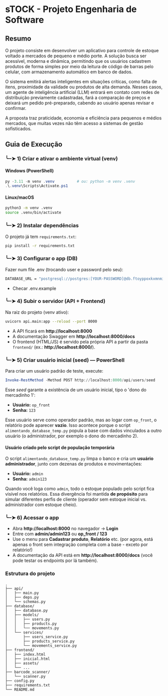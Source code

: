 # sTOCK - Projeto Engenharia de Software

## Resumo

O projeto consiste em desenvolver um aplicativo para controle de estoque voltado a mercados de pequeno e médio porte. A solução busca ser acessível, moderna e dinâmica, permitindo que os usuários cadastrem produtos de forma simples por meio da leitura de código de barras pelo celular, com armazenamento automático em banco de dados.

O sistema emitirá alertas inteligentes em situações críticas, como falta de itens, proximidade da validade ou produtos de alta demanda. Nesses casos, um agente de inteligência artificial (LLM) entrará em contato com redes de distribuição previamente cadastradas, fará a comparação de preços e deixará um pedido pré-preparado, cabendo ao usuário apenas revisar e confirmar.

A proposta traz praticidade, economia e eficiência para pequenos e médios mercados, que muitas vezes não têm acesso a sistemas de gestão sofisticados.

## Guia de Execução

### ╰┈➤ 1) Criar e ativar o ambiente virtual (venv)

#### Windows (PowerShell)
```powershell
py -3.11 -m venv .venv          # ou: python -m venv .venv
.\.venv\Scripts\Activate.ps1
```

#### Linux/macOS
```bash
python3 -m venv .venv
source .venv/bin/activate
```

### ╰┈➤ 2) Instalar dependências

O projeto já tem `requirements.txt`:
```bash
pip install -r requirements.txt
```

### ╰┈➤ 3) Configurar o app (DB)

Fazer num file .env (trocando user e password pelo seu): 
```bash
DATABASE_URL = "postgresql://postgres:[YOUR-PASSWORD]@db.ftoyppoxkxmnmikkhvjo.supabase.co:5432/postgres"
```
- Checar .env.example


### ╰┈➤ 4) Subir o servidor (API + Frontend)

Na raiz do projeto (venv ativo):
```bash
uvicorn api.main:app --reload --port 8000
```
- A API ficará em **http://localhost:8000**
- A documentação Swagger em **http://localhost:8000/docs**
- O frontend (HTML/JS) é servido pela própria API a partir da pasta `frontend/` (ex.: **http://localhost:8000/**).


### ╰┈➤ 5) Criar usuário inicial (seed) — PowerShell

Para criar um usuário padrão de teste, execute:

```powershell
Invoke-RestMethod -Method POST http://localhost:8000/api/users/seed
```

Esse *seed* garante a existência de um usuário inicial, tipo o 'dono do mercadinho 1':

* **Usuário:** `op_front`
* **Senha:** `123`

Esse usuário serve como operador padrão, mas ao logar com `op_front`, o relatório pode aparecer **vazio**.
Isso acontece porque o script `alimentando_database_temp.py` popula a base com dados vinculados a outro usuário (o administrador, por exemplo o dono do mercadinho 2).

#### Usuário criado pelo script de população temporária

O script `alimentando_database_temp.py` limpa o banco e cria um **usuário administrador**, junto com dezenas de produtos e movimentações:

* **Usuário:** `admin`
* **Senha:** `admin123`

Quando você loga como `admin`, todo o estoque populado pelo script fica visível nos relatórios.
Essa divergência foi mantida **de propósito** para simular diferentes perfis de cliente (operador sem estoque inicial vs. administrador com estoque cheio).


### ╰┈➤ 6) Acessar o app

- Abra **http://localhost:8000** no navegador → **Login**
- Entre com **admin/admin123** ou **op_front / 123**
- Use o menu para **Cadastrar produto**, **Relatório** etc. (por agora, está apenas o front sem integração completa com a base - exceto por relatório!)
- A documentação da API está em **http://localhost:8000/docs** (você pode testar os endpoints por lá também).


### Estrutura do projeto

```
.
├── api/
│   ├── main.py
│   ├── deps.py
│   └── schemas.py
├── database/
│   ├── database.py
│   ├── models/
│   │   ├── users.py
│   │   ├── products.py
│   │   └── movements.py
│   └── services/
│       ├── users_service.py
│       ├── products_service.py
│       └── movements_service.py
├── frontend/
│   ├── index.html
│   ├── inicial.html
│   ├── assets/
│   └── ...
├── barcode_scanner/  
│   └── scanner.py
├── config.py
├── requirements.txt
└── README.md
```
